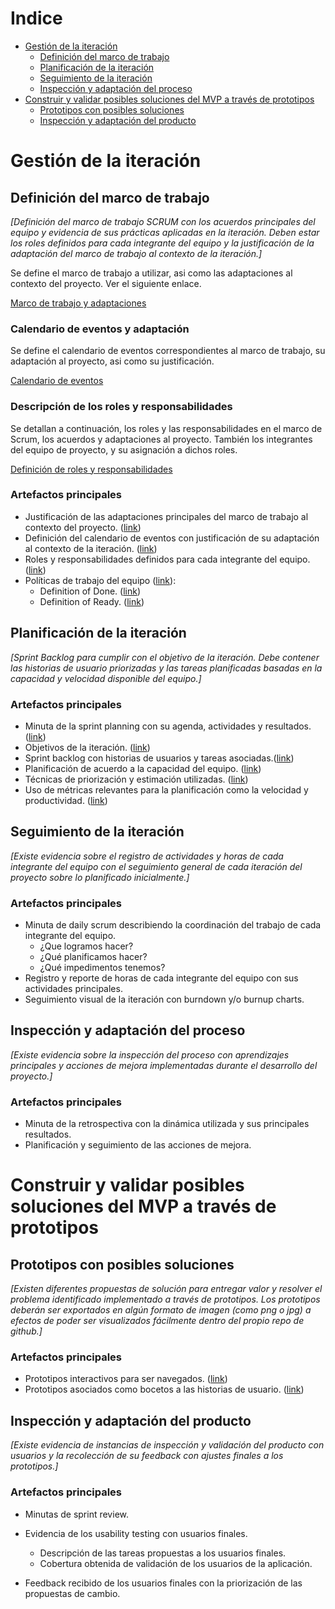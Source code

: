 # Indice

- [Gestión de la iteración](#gestión-de-la-iteración)
  - [Definición del marco de trabajo](#definición-del-marco-de-trabajo)
  - [Planificación de la iteración](#planificación-de-la-iteración)
  - [Seguimiento de la iteración](#seguimiento-de-la-iteración)
  - [Inspección y adaptación del proceso](#inspección-y-adaptación-del-proceso)
- [Construir y validar posibles soluciones del MVP a través de prototipos](#construir-y-validar-posibles-soluciones-del-mvp-a-través-de-prototipos)
  - [Prototipos con posibles soluciones](#prototipos-con-posibles-soluciones)
  - [Inspección y adaptación del producto](#inspección-y-adaptación-del-producto)

# Gestión de la iteración

## Definición del marco de trabajo

_[Definición del marco de trabajo SCRUM con los acuerdos principales del equipo y evidencia de sus prácticas aplicadas en la iteración. Deben estar los roles definidos para cada integrante del equipo y la justificación de la adaptación del marco de trabajo al contexto de la iteración.]_

Se define el marco de trabajo a utilizar, asi como las adaptaciones al contexto del proyecto. Ver el siguiente enlace.

[Marco de trabajo y adaptaciones](MarcoDeTrabajoYAdaptaciones.md)

### Calendario de eventos y adaptación

Se define el calendario de eventos correspondientes al marco de trabajo, su adaptación al proyecto, asi como su justificación.

[Calendario de eventos](CalendarioDeEventos.md)

### Descripción de los roles y responsabilidades

Se detallan a continuación, los roles y las responsabilidades en el marco de Scrum, los acuerdos y adaptaciones al proyecto. También los integrantes del equipo de proyecto, y su asignación a dichos roles.

[Definición de roles y responsabilidades](RolesYResponsabilidades.md)

### Artefactos principales

- Justificación de las adaptaciones principales del marco de trabajo al contexto del proyecto. ([link](MarcoDeTrabajoYAdaptaciones.md))
- Definición del calendario de eventos con justificación de su adaptación al contexto de la iteración. ([link](CalendarioDeEventos.md))
- Roles y responsabilidades definidos para cada integrante del equipo. ([link](RolesYResponsabilidades.md))
- Políticas de trabajo del equipo ([link](MarcoDeTrabajoYAdaptaciones.md)):
  - Definition of Done. ([link](MarcoDeTrabajoYAdaptaciones.md#Definition-of-Done))
  - Definition of Ready. ([link](MarcoDeTrabajoYAdaptaciones.md#Definition-of-Ready))


## Planificación de la iteración

_[Sprint Backlog para cumplir con el objetivo de la iteración. Debe contener las historias de usuario priorizadas y las tareas planificadas basadas en la capacidad y velocidad disponible del equipo.]_

### Artefactos principales

- Minuta de la sprint planning con su agenda, actividades y resultados. ([link](Iteracion3-Sprint-Planning.md#Agenda))
- Objetivos de la iteración. ([link](Iteracion3-Sprint-Planning.md#Objetivos-de-la-iteración))
- Sprint backlog con historias de usuarios y tareas asociadas.([link](Iteracion3-Sprint-Planning.md#Sprint-backlog-final))
- Planificación de acuerdo a la capacidad del equipo. ([link](Iteracion3-Sprint-Planning.md#Capacidad-del-equipo))
- Técnicas de priorización y estimación utilizadas. ([link](Iteracion3-Sprint-Planning.md#User-Stories-seleccionadas-para-incluir-en-el-Sprint))
- Uso de métricas relevantes para la planificación como la velocidad y productividad. ([link](Iteracion3-Sprint-Planning.md#Velocity-de-sprints-anteriores))

## Seguimiento de la iteración

_[Existe evidencia sobre el registro de actividades y horas de cada integrante del equipo con el seguimiento general de cada iteración del proyecto sobre lo planificado inicialmente.]_

### Artefactos principales

- Minuta de daily scrum describiendo la coordinación del trabajo de cada integrante del equipo.
  - ¿Que logramos hacer?
  - ¿Qué planificamos hacer?
  - ¿Qué impedimentos tenemos?
- Registro y reporte de horas de cada integrante del equipo con sus actividades principales.
- Seguimiento visual de la iteración con burndown y/o burnup charts.

## Inspección y adaptación del proceso

_[Existe evidencia sobre la inspección del proceso con aprendizajes principales y acciones de mejora implementadas durante el desarrollo del proyecto.]_

### Artefactos principales

- Minuta de la retrospectiva con la dinámica utilizada y sus principales resultados.
- Planificación y seguimiento de las acciones de mejora.

# Construir y validar posibles soluciones del MVP a través de prototipos

## Prototipos con posibles soluciones

_[Existen diferentes propuestas de solución para entregar valor y resolver el problema identificado implementado a través de prototipos. Los prototipos deberán ser exportados en algún formato de imagen (como png o jpg) a efectos de poder ser visualizados fácilmente dentro del propio repo de github.]_

### Artefactos principales

- Prototipos interactivos para ser navegados. ([link](Iteracion3-MVPconPrototipos.md#Prototipo-navegable))
- Prototipos asociados como bocetos a las historias de usuario. ([link](Iteracion3-MVPconPrototipos.md#User-stories-incluidas-en-el-Sprint))

## Inspección y adaptación del producto

_[Existe evidencia de instancias de inspección y validación del producto con usuarios y la recolección de su feedback con ajustes finales a los prototipos.]_

### Artefactos principales

- Minutas de sprint review.
- Evidencia de los usability testing con usuarios finales.
  - Descripción de las tareas propuestas a los usuarios finales.
  - Cobertura obtenida de validación de los usuarios de la aplicación.



- Feedback recibido de los usuarios finales con la priorización de las propuestas de cambio.
